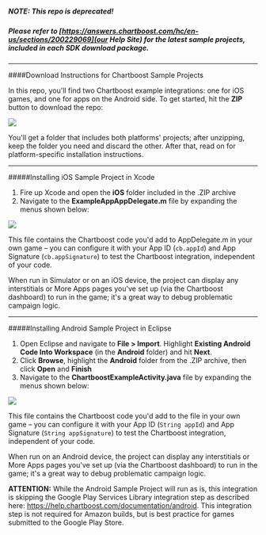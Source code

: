 ##### NOTE: This repo is *deprecated*!  
##### Please refer to [https://answers.chartboost.com/hc/en-us/sections/200229069](our Help Site) for the latest sample projects, included in each SDK download package.

----------

####Download Instructions for Chartboost Sample Projects

In this repo, you'll find two Chartboost example integrations: one for iOS games, and one for apps on the Android side. To get started, hit the **ZIP** button to download the repo:

<img src="https://s3.amazonaws.com/chartboost/help_assets/client-examples1.jpeg" />

You'll get a folder that includes both platforms' projects; after unzipping, keep the folder you need and discard the other. After that, read on for platform-specific installation instructions.

---
#####Installing iOS Sample Project in Xcode

1. Fire up Xcode and open the **iOS** folder included in the .ZIP archive
2. Navigate to the **ExampleAppAppDelegate.m** file by expanding the menus shown below:

<img src="https://s3.amazonaws.com/chartboost/help_assets/client-examples2.jpeg" />

This file contains the Chartboost code you'd add to AppDelegate.m in your own game &ndash; you can configure it with your App ID (`cb.appId`) and App Signature (`cb.appSignature`) to test the Chartboost integration, independent of your code. 

When run in Simulator or on an iOS device, the project can display any interstitials or More Apps pages you've set up (via the Chartboost dashboard) to run in the game; it's a great way to debug problematic campaign logic.

---
#####Installing Android Sample Project in Eclipse

1. Open Eclipse and navigate to **File > Import**. Highlight **Existing Android Code Into Workspace** (in the **Android** folder) and hit **Next**.
2. Click **Browse**, highlight the **Android** folder from the .ZIP archive, then click **Open** and **Finish**
3. Navigate to the **ChartboostExampleActivity.java** file by expanding the menus shown below:

<img src="https://s3.amazonaws.com/chartboost/help_assets/client-examples4.jpeg" />

This file contains the Chartboost code you'd add to the file in your own game &ndash; you can configure it with your App ID (`String appId`) and App Signature (`String appSignature`) to test the Chartboost integration, independent of your code. 

When run on an Android device, the project can display any interstitials or More Apps pages you've set up (via the Chartboost dashboard) to run in the game; it's a great way to debug problematic campaign logic.

**ATTENTION:** While the Android Sample Project will run as is, this integration is skipping the Google Play Services Library integration step as described here: https://help.chartboost.com/documentation/android. This integration step is not required for Amazon builds, but is best practice for games submitted to the Google Play Store.
